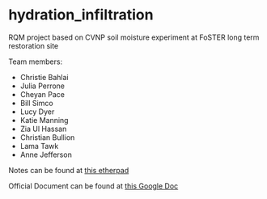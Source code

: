 # hydration_infiltration
RQM project based on CVNP soil moisture experiment at FoSTER long term restoration site

Team members:
* Christie Bahlai
* Julia Perrone
* Cheyan Pace
* Bill Simco
* Lucy Dyer
* Katie Manning
* Zia Ul Hassan
* Christian Bullion
* Lama Tawk
* Anne Jefferson

Notes can be found at [this etherpad](https://etherpad.net/p/rqm_19)

Official Document can be found at [this Google Doc](https://docs.google.com/document/d/1fzBzM4H66bM12cOBGLpXuWYMzQkx-ZVLAsl4w9tycSM/edit)
